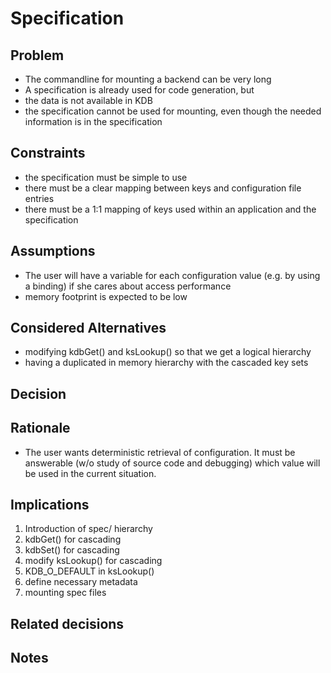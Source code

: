 # Specification

## Problem

- The commandline for mounting a backend can be very long
- A specification is already used for code generation, but
 - the data is not available in KDB
 - the specification cannot be used for mounting, even though the
   needed information is in the specification

## Constraints

- the specification must be simple to use
- there must be a clear mapping between keys and configuration file
  entries
- there must be a 1:1 mapping of keys used within an application and the
  specification

## Assumptions

- The user will have a variable for each configuration value
  (e.g. by using a binding) if she cares about access performance
- memory footprint is expected to be low

## Considered Alternatives

- modifying kdbGet() and ksLookup() so that we get a logical hierarchy
- having a duplicated in memory hierarchy with the cascaded key sets

## Decision

## Rationale

- The user wants deterministic retrieval of configuration.
  It must be answerable (w/o study of source code and debugging) which
  value will be used in the current situation.

## Implications

1. Introduction of spec/ hierarchy
2. kdbGet() for cascading
3. kdbSet() for cascading
4. modify ksLookup() for cascading
5. KDB_O_DEFAULT in ksLookup()
6. define necessary metadata
7. mounting spec files

## Related decisions

## Notes
